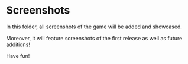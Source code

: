 # Screenshots

In this folder, all screenshots of the game will be added and showcased.

Moreover, it will feature screenshots of the first release as well as future additions!

Have fun!
